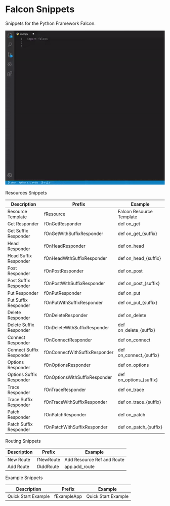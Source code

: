 # Falcon Snippets

Snippets for the Python Framework Falcon.

![](demo.gif)



Resources Snippets

| Description              | Prefix                        | Example                  |
|--------------------------|-------------------------------|--------------------------|
| Resource Template        | fResource                     | Falcon Resource Template |
| Get Responder            | fOnGetResponder               | def on_get               |
| Get Suffix Responder     | fOnGetWithSuffixResponder     | def on_get_{suffix}      |
| Head Responder           | fOnHeadResponder              | def on_head              |
| Head Suffix Responder    | fOnHeadWithSuffixResponder    | def on_head_{suffix}     |
| Post Responder           | fOnPostResponder              | def on_post              |
| Post Suffix Responder    | fOnPostWithSuffixResponder    | def on_post_{suffix}     |
| Put Responder            | fOnPutResponder               | def on_put               |
| Put Suffix Responder     | fOnPutWithSuffixResponder     | def on_put_{suffix}      |
| Delete Responder         | fOnDeleteResponder            | def on_delete            |
| Delete Suffix Responder  | fOnDeleteWithSuffixResponder  | def on_delete_{suffix}   |
| Connect Responder        | fOnConnectResponder           | def on_connect           |
| Connect Suffix Responder | fOnConnectWithSuffixResponder | def on_connect_{suffix}  |
| Options Responder        | fOnOptionsResponder           | def on_options           |
| Options Suffix Responder | fOnOptionsWithSuffixResponder | def on_options_{suffix}  |
| Trace Responder          | fOnTraceResponder             | def on_trace             |
| Trace Suffix Responder   | fOnTraceWithSuffixResponder   | def on_trace_{suffix}    |
| Patch Responder          | fOnPatchResponder             | def on_patch             |
| Patch Suffix Responder   | fOnPatchWithSuffixResponder   | def on_patch_{suffix}    |


Routing Snippets

| Description   | Prefix    | Example                    |
|---------------|-----------|----------------------------|
| New Route     | fNewRoute | Add Resource Ref and Route |
| Add Route     | fAddRoute | app.add_route              |


Example Snippets

| Description         | Prefix      | Example             |
|---------------------|-------------|---------------------|
| Quick Start Example | fExampleApp | Quick Start Example |
